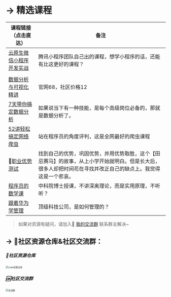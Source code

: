# → 精选课程



| 课程链接（点击直达）                                         | 备注                                                         |
| ------------------------------------------------------------ | ------------------------------------------------------------ |
| [云原生微信小程序开发实战](http://mp.weixin.qq.com/s?__biz=MzUzNTc5NjA4NQ==&mid=2247488146&idx=1&sn=a6409f4dc90b36f98a1862729b3c4722&chksm=fa815288cdf6db9ebd2824fcda6efe229a57de2c12236bb5a4b16f560e8f94dc41e71573d6a3#rd) | 腾讯小程序团队自己出的课程，想学小程序的话，还能有比这更好的课程？ |
|                                                              |                                                              |
| [数据分析与可视化精讲](http://mp.weixin.qq.com/s?__biz=MzUzNTc5NjA4NQ==&mid=2247488146&idx=2&sn=56ed7204f84e19283bb930b07f69f5c4&chksm=fa815288cdf6db9e641a2e60cd92512445046aa89abfcf8ca0f0a632dda9b6d4613081de2921#rd) | 官网68，社区价格12                                           |
| [7天带你搞定数据分析](http://mp.weixin.qq.com/s?__biz=MzUzNTc5NjA4NQ==&mid=2247488146&idx=3&sn=37f6583fae979c3959c37f93fb35d539&chksm=fa815288cdf6db9e027204e40ec0ed128ec8ef16b8c406f1045bac71a0f5ffa3e5f7e4a58a3c#rd) | 如果说当下有一种技能，是每个高级岗位必备的，那就是数据分析了。 |
| [52讲轻松搞定网络爬虫](http://mp.weixin.qq.com/s?__biz=MzI2Nzg5MjgyNg==&mid=2247487228&idx=1&sn=88ad0b89155a9b2373113550feae0a6f&chksm=eaf6afc9dd8126df8aafcf60e868342c236afecb9bbd3312866e9fe381054c191ab34f2c4948#rd) | 站在程序员的角度评判，这是全网最好的爬虫课程                 |
| 🏃[职业优势测试](https://mp.weixin.qq.com/s/OKQYnpnnSmUyl33-WVak3g) | 找到自己的优势，巩固优势，并用优势取胜，这个【田忌赛马】的故事，从上小学开始就明白。但是长大后，很多人却把时间花在寻找并改正自己的缺点上。我觉得这是一个悲哀。 |
| [程序员的数学课](https://gitee.com/zhaofeng092/python_auto_office/blob/master/%E5%85%AC%E4%BC%97%E5%8F%B7/%E7%B2%BE%E9%80%89%E8%AF%BE%E7%A8%8B/course/math4program.md) | 中科院博士授课，不讲深奥理论，而是实用原理，不听听？         |
| [跟着华为学管理](https://gitee.com/zhaofeng092/python_auto_office/blob/master/%E5%85%AC%E4%BC%97%E5%8F%B7/%E7%B2%BE%E9%80%89%E8%AF%BE%E7%A8%8B/course/huawei.md) | 顶级科技公司，是如何管理的？                                 |



> 如果对资源有疑问，请加入🚸 [我的交流群](https://mp.weixin.qq.com/s/6cR5fMSCtdI5sJdWiDwhOA) 联系群主解决~



## → 🚀社区资源仓库&社区交流群：
##### 📱社区资源仓库

<img src="https://img-blog.csdnimg.cn/20201231105911656.jpg?x-oss-process=image/watermark,type_ZmFuZ3poZW5naGVpdGk,shadow_10,text_aHR0cHM6Ly9ibG9nLmNzZG4ubmV0L3dlaXhpbl80MjMyMTUxNw==,size_16,color_FFFFFF,t_70#pic_center" alt="csdn资源仓库" style="zoom:50%;" />

##### 🆗社区交流群

<img src="https://img-blog.csdnimg.cn/20210102004119705.jpg?x-oss-process=image/watermark,type_ZmFuZ3poZW5naGVpdGk,shadow_10,text_aHR0cHM6Ly9ibG9nLmNzZG4ubmV0L3dlaXhpbl80MjMyMTUxNw==,size_16,color_FFFFFF,t_70#pic_center" alt="交流群" style="zoom:50%;" />






